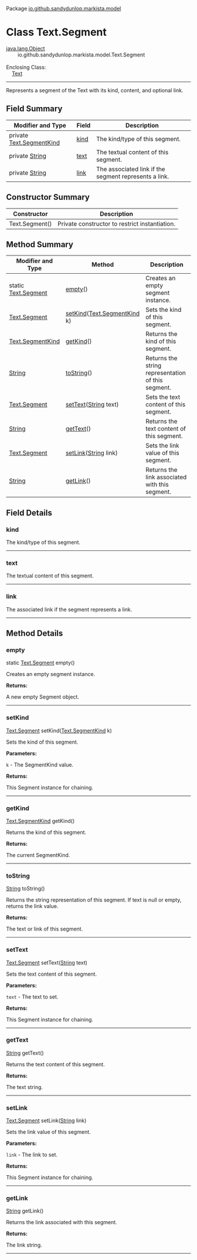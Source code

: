 Package [io.github.sandydunlop.markista.model](index.md)

# Class Text.Segment
[java.lang.Object](https://docs.oracle.com/en/java/javase/24/docs/api/java.base/java/lang/Object.html)<br/>
        io.github.sandydunlop.markista.model.Text.Segment<br/>
<br/>
Enclosing Class:<br/>
    [Text](Text.md)


----

Represents a segment of the Text with its kind, content, and optional link.


## Field Summary

| Modifier and Type                                                                                    | Field         | Description                                           |
|------------------------------------------------------------------------------------------------------|---------------|-------------------------------------------------------|
| private [Text.SegmentKind](Text.SegmentKind.md)                                                      | [kind](#kind) | The kind/type of this segment.                        |
| private [String](https://docs.oracle.com/en/java/javase/24/docs/api/java.base/java/lang/String.html) | [text](#text) | The textual content of this segment.                  |
| private [String](https://docs.oracle.com/en/java/javase/24/docs/api/java.base/java/lang/String.html) | [link](#link) | The associated link if the segment represents a link. |

## Constructor Summary

| Constructor    | Description                                    |
|----------------|------------------------------------------------|
| Text.Segment() | Private constructor to restrict instantiation. |

## Method Summary

| Modifier and Type                                                                            | Method                                                                                                                 | Description                                        |
|----------------------------------------------------------------------------------------------|------------------------------------------------------------------------------------------------------------------------|----------------------------------------------------|
| static [Text.Segment](Text.Segment.md)                                                       | [empty](#empty)()                                                                                                      | Creates an empty segment instance.                 |
| [Text.Segment](Text.Segment.md)                                                              | [setKind](#setkind)([Text.SegmentKind](Text.SegmentKind.md) k)                                                         | Sets the kind of this segment.                     |
| [Text.SegmentKind](Text.SegmentKind.md)                                                      | [getKind](#getkind)()                                                                                                  | Returns the kind of this segment.                  |
| [String](https://docs.oracle.com/en/java/javase/24/docs/api/java.base/java/lang/String.html) | [toString](#tostring)()                                                                                                | Returns the string representation of this segment. |
| [Text.Segment](Text.Segment.md)                                                              | [setText](#settext)([String](https://docs.oracle.com/en/java/javase/24/docs/api/java.base/java/lang/String.html) text) | Sets the text content of this segment.             |
| [String](https://docs.oracle.com/en/java/javase/24/docs/api/java.base/java/lang/String.html) | [getText](#gettext)()                                                                                                  | Returns the text content of this segment.          |
| [Text.Segment](Text.Segment.md)                                                              | [setLink](#setlink)([String](https://docs.oracle.com/en/java/javase/24/docs/api/java.base/java/lang/String.html) link) | Sets the link value of this segment.               |
| [String](https://docs.oracle.com/en/java/javase/24/docs/api/java.base/java/lang/String.html) | [getLink](#getlink)()                                                                                                  | Returns the link associated with this segment.     |

## Field Details

### kind

The kind/type of this segment.


---

### text

The textual content of this segment.


---

### link

The associated link if the segment represents a link.


---


## Method Details

### empty

static [Text.Segment](Text.Segment.md) empty()

Creates an empty segment instance.

**Returns:**

A new empty Segment object.


---

### setKind

[Text.Segment](Text.Segment.md) setKind([Text.SegmentKind](Text.SegmentKind.md) k)

Sets the kind of this segment.

**Parameters:**

`k` - The SegmentKind value.

**Returns:**

This Segment instance for chaining.


---

### getKind

[Text.SegmentKind](Text.SegmentKind.md) getKind()

Returns the kind of this segment.

**Returns:**

The current SegmentKind.


---

### toString

[String](https://docs.oracle.com/en/java/javase/24/docs/api/java.base/java/lang/String.html) toString()

Returns the string representation of this segment.
If text is null or empty, returns the link value.

**Returns:**

The text or link of this segment.


---

### setText

[Text.Segment](Text.Segment.md) setText([String](https://docs.oracle.com/en/java/javase/24/docs/api/java.base/java/lang/String.html) text)

Sets the text content of this segment.

**Parameters:**

`text` - The text to set.

**Returns:**

This Segment instance for chaining.


---

### getText

[String](https://docs.oracle.com/en/java/javase/24/docs/api/java.base/java/lang/String.html) getText()

Returns the text content of this segment.

**Returns:**

The text string.


---

### setLink

[Text.Segment](Text.Segment.md) setLink([String](https://docs.oracle.com/en/java/javase/24/docs/api/java.base/java/lang/String.html) link)

Sets the link value of this segment.

**Parameters:**

`link` - The link to set.

**Returns:**

This Segment instance for chaining.


---

### getLink

[String](https://docs.oracle.com/en/java/javase/24/docs/api/java.base/java/lang/String.html) getLink()

Returns the link associated with this segment.

**Returns:**

The link string.


---

